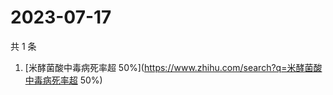 # 2023-07-17

共 1 条

<!-- BEGIN -->
<!-- 最后更新时间 Mon Jul 17 2023 07:11:30 GMT+0800 (China Standard Time) -->

1. [米酵菌酸中毒病死率超
   50%](https://www.zhihu.com/search?q=米酵菌酸中毒病死率超 50%)

<!-- END -->
